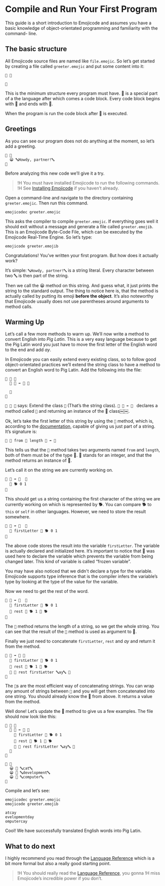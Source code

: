 # Compile and Run Your First Program

This guide is a short introduction to Emojicode and assumes you have a basic
knowledge of object-orientated programming and familiarity with the command-
line.

## The basic structure

All Emojicode source files are named like `file.emojic`. So let’s get started by
creating a file called `greeter.emojic` and put some content into it:

```
🏁 🍇

🍉
```

This is the minimum structure every program must have. 🏁 is a special part
of a the language after which comes a code block. Every code block begins with
🍇 and ends with 🍉.

When the program is run the code block after 🏁 is executed.

## Greetings

As you can see our program does not do anything at the moment, so let’s add a
greeting.

```
🏁 🍇
  😀 🔤Howdy, partner!🔤
🍉
```

Before analyzing this new code we’ll give it a try.

>!H You must have installed Emojicode to run the following commands.
>!H See [Installing Emojicode](install.html) if you haven’t already.

Open a command-line and navigate to the directory containing `greeter.emojic`.
Then run this command.

```
emojicodec greeter.emojic
```

This asks the compiler to compile `greeter.emojic`. If everything goes well it
should exit without a message and generate a file called `greeter.emojib`. This
is an Emojicode Byte-Code File, which can be executed by the Emojicode Real-Time
Engine. So let’s type:

```
emojicode greeter.emojib
```

Congratulations! You’ve written your first program. But how does it actually
work?

It’s simple: `🔤Howdy, partner!🔤` is a string literal. Every character between
two 🔤 is then part of the string.

Then we call the 😀 method on this string. And guess what, it just prints the
string to the standard output. The thing to notice here is, that the method is
actually called by putting its emoji **before the object**. It’s also noteworthy
that Emojicode usually does not use parentheses around arguments to method
calls.

## Warming Up

Let’s call a few more methods to warm up. We’ll now write a method to convert
English into *Pig Latin*. This is a very easy language because to get the Pig
Latin word you just have to move the first letter of the English word to the end
and add *ay*.

In Emojicode you can easily extend every existing class, so to follow good
object-orientated practices we’ll extend the string class to have a method to
convert an English word to Pig Latin. Add the following into the file:

```
🐋 🔡 🍇
  🐖 🐷 ➡️ 🔡￼🍇
  ￼￼
  🍉
🍉
```

`🐋 🔡 🍇` says: Extend the class `🔡` (That’s the string class). `🐖 🐷 ➡️ 🔡￼`
declares a method called `🐷` and returning an instance of the 🔡 class￼￼.

Ok, let’s take the first letter of this string by using the `🔪` method, which
is, according to the [documentation](../packages/s/t5535756609.html#m🔪), capable
of giving us just part of a string. It’s signature is:

```
🐖 🔪 from 🚂 length 🚂 ➡️ 🔡
```

This tells us that the `🔪` method takes two arguments named `from` and `length`, both of them must be of the type 🚂.
🚂 stands for an integer, and that the method returns an instance of 🔡.

Let’s call it on the string we are currently working on.

```
🐖 🐷 ➡️ 🔡￼ 🍇
  🔪 🐕 0 1
🍉
```

This should get us a string containing the first character of the string we are currently working on which is represented by 🐕. You can compare 🐕 to `this` or `self` in other languages. However, we need to store the result somewhere.

```
🐖 🐷 ➡️ 🔡￼ 🍇
  🍦 firstLetter 🔪 🐕 0 1
🍉
```

The above code stores the result into the variable `firstLetter`. The variable
is actually declared and initialized here. It’s important to notice that 🍦 was
used here to declare the variable which prevents the variable from being changed
later. This kind of variable is called “frozen variable”.

You may have also noticed that we didn't declare a type for the variable.
Emojicode supports type inference that is the compiler infers the variable’s
type by looking at the type of the value for the variable.

Now we need to get the rest of the word.

```
🐖 🐷 ➡️ 🔡￼ 🍇
  🍦 firstLetter 🔪 🐕 0 1
  🍦 rest 🔪 🐕 1 🐔 🐕
🍉
```

The `🐔` method returns the length of a string, so we get the whole string. You
can see that the result of the `🐔` method is used as argument to 🔪.

Finally we just need to concatenate `firstLetter`, `rest` and *ay* and return it
from the method.

```
🐖 🐷 ➡️ 🔡 🍇
  🍦 firstLetter 🔪 🐕 0 1
  🍦 rest 🔪 🐕 1 🐔 🐕
  🍎 🍪 rest firstLetter 🔤ay🔤 🍪
🍉
```

The `🍪`s are the most efficient way of concatenating strings. You can wrap any
amount of strings between `🍪` and you will get them concatenated into one
string. You should already know the 🍎 from above. It returns a value from the
method.

Well done! Let’s update the 🏁 method to give us a few examples. The file should
now look like this:

```
🐋 🔡 🍇
  🐖 🐷 ➡️ 🔡 🍇
    🍦 firstLetter 🔪 🐕 0 1
    🍦 rest 🔪 🐕 1 🐔 🐕
    🍎 🍪 rest firstLetter 🔤ay🔤 🍪
  🍉
🍉

🏁 🍇
  😀 🐷 🔤cat🔤
  😀 🐷 🔤development🔤
  😀 🐷 🔤computer🔤
🍉
```

Compile and let’s see:

```
emojicodec greeter.emojic
emojicode greeter.emojib
```

```
atcay
evelopmentday
omputercay
```

Cool! We have successfully translated English words into Pig Latin.

## What to do next

I highly recommend you read through the [Language Reference](../reference)
which is a bit more formal but also a really good starting point.

>!H You should really read the [Language Reference](../reference), you gonna
>!H miss Emojicode’s incredible power if you don’t.

